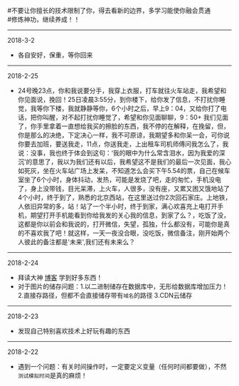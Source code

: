 #不要让你擅长的技术限制了你，得去看新的边界，多学习能使你融会贯通<br>
#修炼神功，继续养成！！

---------
2018-3-2<br>
* 各自安好，保重，等你回来

---------
2018-2-25<br>
* 24号晚23点，你和我说要分手，我穿上衣服，打车就往火车站走，我希望和你见面说，挽回！25日凌晨3:55分，到你楼下，给你发了信息，不打扰你睡觉，我等你下楼，我就静静等你，6个小时之后，早上9：04，又给你打了电话，把你叫醒，对不起打扰你睡觉了，希望和你见面聊聊，9：50+ 我们见面了，你手里拿着一直想给我买的擦脸的东西，我不停的在解释，在挽留，但，你是那么的决绝，下定决心一样，我不可原谅，我期望多和你呆一会，可你说你要去加班，要送我走，11点，你送我走，上出租车司机师傅问我怎么了，我说：没事，我也终于体会到这句：‘我的眼中为什么常含泪水，因为我爱的深沉’的意思了，我以为我们还有以后，我希望这不是我们的最后一次见面，我心如死灰，坐在火车站广场上发呆，不知道怎么会买下午5.54的票，自己在候车室坐了6个小时，身体抖动，发热，可能是发烧了吧，走的匆忙，手机没电了，身上没带钱，目光呆滞，上火车，人很多，没有座，又累又困又饿地站了4个小时，终于到了，熟悉的北京西站，在这里送过你2次回石家庄。上地铁，人依旧异常的多，站！站了一个半小时，终于到家，满心欢喜充上电打开手机，期望打开手机能看到你给我发的关心我的信息，到家了么？，吃饭了没，这都是你以前会和我说的，打开微信，失望，孤独，什么都没有，可能你是真的不喜欢我了吧！就这样，一天一夜没合眼，没吃饭，微信备注，刚开始两个人彼此的备注都是'未来',我们还有未来么？

---------
2018-2-24<br>
* 拜读大神 [博客](http://www.cnblogs.com/wangtao_20) 学到好多东西！<br>
* 对于图片的储存问题：1.以二进制储存在数据库中，无形给数据库增加压力！2.直接存路径，但都不会直接储存带有`域名`的路径 3.CDN云储存

---------
2018-2-23<br>
* 发现自己特别喜欢技术上好玩有趣的东西

----------
2018-2-22<br>
* 遇到一个问题：有关时间操作时，一定要定义变量（任何时间都要做），不然`测试模拟时间`是真的麻烦！

